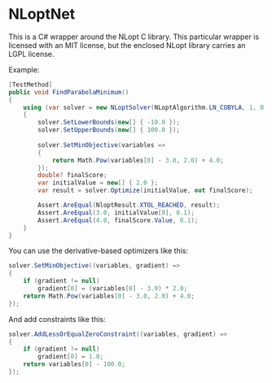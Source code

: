 NLoptNet
========

This is a C# wrapper around the NLopt C library.
This particular wrapper is licensed with an MIT license, but the enclosed NLopt library carries an LGPL license.

Example:
```csharp
[TestMethod]
public void FindParabolaMinimum()
{
	using (var solver = new NLoptSolver(NLoptAlgorithm.LN_COBYLA, 1, 0.001, 100))
	{
		solver.SetLowerBounds(new[] { -10.0 });
		solver.SetUpperBounds(new[] { 100.0 });
				
		solver.SetMinObjective(variables =>
		{
			return Math.Pow(variables[0] - 3.0, 2.0) + 4.0;
		});
		double? finalScore;
		var initialValue = new[] { 2.0 };
		var result = solver.Optimize(initialValue, out finalScore);

		Assert.AreEqual(NloptResult.XTOL_REACHED, result);
		Assert.AreEqual(3.0, initialValue[0], 0.1);
		Assert.AreEqual(4.0, finalScore.Value, 0.1);
	}
}
```
You can use the derivative-based optimizers like this:
```csharp
solver.SetMinObjective((variables, gradient) =>
{
	if (gradient != null)
		gradient[0] = (variables[0] - 3.0) * 2.0;
	return Math.Pow(variables[0] - 3.0, 2.0) + 4.0;
});
```
And add constraints like this:
```csharp
solver.AddLessOrEqualZeroConstraint((variables, gradient) =>
{
	if (gradient != null)
		gradient[0] = 1.0;
	return variables[0] - 100.0;
});
```